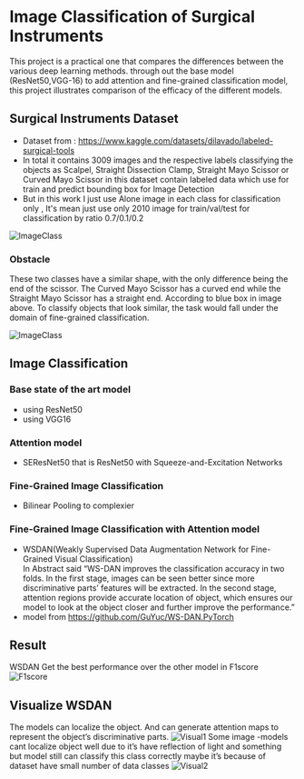 # Image Classification of Surgical Instruments
This project is a practical one that compares the differences between the various deep learning methods. through out the base model (ResNet50,VGG-16) to add attention and fine-grained classification model, this project illustrates comparison of the efficacy of the different models. 
## Surgical Instruments Dataset
- Dataset from : https://www.kaggle.com/datasets/dilavado/labeled-surgical-tools
- In total it contains 3009 images and the respective labels classifying the objects as Scalpel, Straight Dissection Clamp, Straight Mayo Scissor or Curved Mayo Scissor in this dataset contain labeled data which use for train and predict bounding box for Image Detection
- But in this work I just use Alone image in each class for classification only , It's mean just use only 2010 image for train/val/test for classification by ratio 0.7/0.1/0.2<br>

![ImageClass](https://github.com/tanutb/onborad/blob/main/img/class_image.png)
### Obstacle 
These two classes have a similar shape, with the only difference being the end of the scissor. 
The Curved Mayo Scissor has a curved end while the Straight Mayo Scissor has a straight end. 
According to blue box in image above.
To classify objects that look similar, the task would fall under the domain of fine-grained 
classification.

![ImageClass](https://github.com/tanutb/onborad/blob/main/img/obstacle.png)

## Image Classification 
### Base state of the art model
- using ResNet50
- using VGG16
### Attention model
- SEResNet50 that is ResNet50 with Squeeze-and-Excitation Networks 
### Fine-Grained Image Classification
- Bilinear Pooling to complexier
### Fine-Grained Image Classification with Attention model
- WSDAN(Weakly Supervised Data Augmentation Network for Fine-Grained Visual Classification) <br>
In Abstract said “WS-DAN improves the classification accuracy in two folds. In the first 
stage, images can be seen better since more discriminative parts’ features will be extracted. In the 
second stage, attention regions provide accurate location of object, which ensures our model to look 
at the object closer and further improve the performance.”
- model from https://github.com/GuYuc/WS-DAN.PyTorch
## Result
WSDAN Get the best performance over the other model in F1score 
![F1score](https://github.com/tanutb/onborad/blob/main/img/Result_F1score.png)
## Visualize WSDAN
The models can localize the object. And can generate attention maps to represent the 
object’s discriminative parts.
![Visual1](https://github.com/tanutb/onborad/blob/main/img/visualize1.png)
Some image -models cant localize object well due to it’s have reflection of light and 
something but model still can classify this class correctly maybe it’s because of dataset have small 
number of data classes
![Visual2](https://github.com/tanutb/onborad/blob/main/img/visualize2.png)
